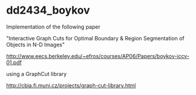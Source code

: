 # dd2434_boykov

Implementation of the following paper 

"Interactive Graph Cuts for Optimal Boundary & Region Segmentation of Objects in N-D Images"

http://www.eecs.berkeley.edu/~efros/courses/AP06/Papers/boykov-iccv-01.pdf

using a GraphCut library

http://cbia.fi.muni.cz/projects/graph-cut-library.html
